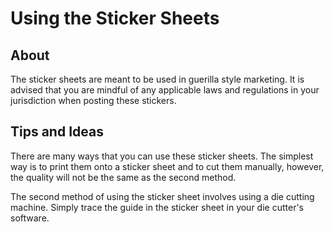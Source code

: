 # Using the Sticker Sheets 

## About

The sticker sheets are meant to be used in guerilla style marketing. It is advised that you are mindful of any applicable 
laws and regulations in your jurisdiction when posting these stickers. 

## Tips and Ideas

There are many ways that you can use these sticker sheets. The simplest way is to print them onto a sticker sheet and to cut 
them manually, however, the quality will not be the same as the second method. 

The second method of using the sticker sheet involves using a die cutting machine. Simply trace the guide in the sticker sheet 
in your die cutter's software. 
